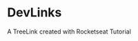 <h1 style="align:center;">DevLinks</h1>
<p style= "align:center;">A TreeLink created with Rocketseat Tutorial</p>